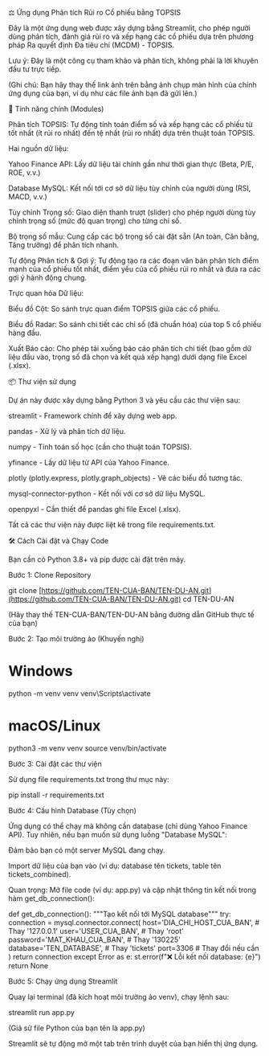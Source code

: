 
⚖️ Ứng dụng Phân tích Rủi ro Cổ phiếu bằng TOPSIS

Đây là một ứng dụng web được xây dựng bằng Streamlit, cho phép người dùng phân tích, đánh giá rủi ro và xếp hạng các cổ phiếu dựa trên phương pháp Ra quyết định Đa tiêu chí (MCDM) - TOPSIS.

Lưu ý: Đây là một công cụ tham khảo và phân tích, không phải là lời khuyên đầu tư trực tiếp.

(Ghi chú: Bạn hãy thay thế link ảnh trên bằng ảnh chụp màn hình của chính ứng dụng của bạn, ví dụ như các file ảnh bạn đã gửi lên.)

🚀 Tính năng chính (Modules)

Phân tích TOPSIS: Tự động tính toán điểm số và xếp hạng các cổ phiếu từ tốt nhất (ít rủi ro nhất) đến tệ nhất (rủi ro nhất) dựa trên thuật toán TOPSIS.

Hai nguồn dữ liệu:

Yahoo Finance API: Lấy dữ liệu tài chính gần như thời gian thực (Beta, P/E, ROE, v.v.)

Database MySQL: Kết nối tới cơ sở dữ liệu tùy chỉnh của người dùng (RSI, MACD, v.v.)

Tùy chỉnh Trọng số: Giao diện thanh trượt (slider) cho phép người dùng tùy chỉnh trọng số (mức độ quan trọng) cho từng chỉ số.

Bộ trọng số mẫu: Cung cấp các bộ trọng số cài đặt sẵn (An toàn, Cân bằng, Tăng trưởng) để phân tích nhanh.

Tự động Phân tích & Gợi ý: Tự động tạo ra các đoạn văn bản phân tích điểm mạnh của cổ phiếu tốt nhất, điểm yếu của cổ phiếu rủi ro nhất và đưa ra các gợi ý hành động chung.

Trực quan hóa Dữ liệu:

Biểu đồ Cột: So sánh trực quan điểm TOPSIS giữa các cổ phiếu.

Biểu đồ Radar: So sánh chi tiết các chỉ số (đã chuẩn hóa) của top 5 cổ phiếu hàng đầu.

Xuất Báo cáo: Cho phép tải xuống báo cáo phân tích chi tiết (bao gồm dữ liệu đầu vào, trọng số đã chọn và kết quả xếp hạng) dưới dạng file Excel (.xlsx).

📦 Thư viện sử dụng

Dự án này được xây dựng bằng Python 3 và yêu cầu các thư viện sau:

streamlit - Framework chính để xây dựng web app.

pandas - Xử lý và phân tích dữ liệu.

numpy - Tính toán số học (cần cho thuật toán TOPSIS).

yfinance - Lấy dữ liệu từ API của Yahoo Finance.

plotly (plotly.express, plotly.graph_objects) - Vẽ các biểu đồ tương tác.

mysql-connector-python - Kết nối với cơ sở dữ liệu MySQL.

openpyxl - Cần thiết để pandas ghi file Excel (.xlsx).

Tất cả các thư viện này được liệt kê trong file requirements.txt.

🛠️ Cách Cài đặt và Chạy Code

Bạn cần có Python 3.8+ và pip được cài đặt trên máy.

Bước 1: Clone Repository

git clone [https://github.com/TEN-CUA-BAN/TEN-DU-AN.git](https://github.com/TEN-CUA-BAN/TEN-DU-AN.git)
cd TEN-DU-AN


(Hãy thay thế TEN-CUA-BAN/TEN-DU-AN bằng đường dẫn GitHub thực tế của bạn)

Bước 2: Tạo môi trường ảo (Khuyến nghị)

# Windows
python -m venv venv
venv\Scripts\activate

# macOS/Linux
python3 -m venv venv
source venv/bin/activate


Bước 3: Cài đặt các thư viện

Sử dụng file requirements.txt trong thư mục này:

pip install -r requirements.txt


Bước 4: Cấu hình Database (Tùy chọn)

Ứng dụng có thể chạy mà không cần database (chỉ dùng Yahoo Finance API). Tuy nhiên, nếu bạn muốn sử dụng luồng "Database MySQL":

Đảm bảo bạn có một server MySQL đang chạy.

Import dữ liệu của bạn vào (ví dụ: database tên tickets, table tên tickets_combined).

Quan trọng: Mở file code (ví dụ: app.py) và cập nhật thông tin kết nối trong hàm get_db_connection():

def get_db_connection():
    """Tạo kết nối tới MySQL database"""
    try:
        connection = mysql.connector.connect(
            host='DIA_CHI_HOST_CUA_BAN',     # Thay '127.0.0.1'
            user='USER_CUA_BAN',        # Thay 'root'
            password='MAT_KHAU_CUA_BAN',  # Thay '130225'
            database='TEN_DATABASE',    # Thay 'tickets'
            port=3306                   # Thay đổi nếu cần
        )
        return connection
    except Error as e:
        st.error(f"❌ Lỗi kết nối database: {e}")
        return None


Bước 5: Chạy ứng dụng Streamlit

Quay lại terminal (đã kích hoạt môi trường ảo venv), chạy lệnh sau:

streamlit run app.py


(Giả sử file Python của bạn tên là app.py)

Streamlit sẽ tự động mở một tab trên trình duyệt của bạn hiển thị ứng dụng.

